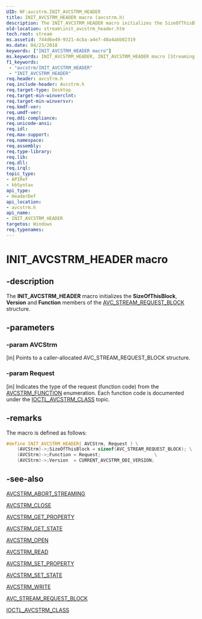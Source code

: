 ```yaml
---
UID: NF:avcstrm.INIT_AVCSTRM_HEADER
title: INIT_AVCSTRM_HEADER macro (avcstrm.h)
description: The INIT_AVCSTRM_HEADER macro initializes the SizeOfThisBlock, Version and Function members of the AVC_STREAM_REQUEST_BLOCK structure.
old-location: stream\init_avcstrm_header.htm
tech.root: stream
ms.assetid: 744d6e49-9321-4cba-a4e7-48a4abb02319
ms.date: 04/23/2018
keywords: ["INIT_AVCSTRM_HEADER macro"]
ms.keywords: INIT_AVCSTRM_HEADER, INIT_AVCSTRM_HEADER macro [Streaming Media Devices], avcsref_97f7d983-5637-4ac4-ad1c-53328adca831.xml, avcstrm/INIT_AVCSTRM_HEADER, stream.init_avcstrm_header
f1_keywords:
 - "avcstrm/INIT_AVCSTRM_HEADER"
 - "INIT_AVCSTRM_HEADER"
req.header: avcstrm.h
req.include-header: Avcstrm.h
req.target-type: Desktop
req.target-min-winverclnt: 
req.target-min-winversvr: 
req.kmdf-ver: 
req.umdf-ver: 
req.ddi-compliance: 
req.unicode-ansi: 
req.idl: 
req.max-support: 
req.namespace: 
req.assembly: 
req.type-library: 
req.lib: 
req.dll: 
req.irql: 
topic_type:
- APIRef
- kbSyntax
api_type:
- HeaderDef
api_location:
- avcstrm.h
api_name:
- INIT_AVCSTRM_HEADER
targetos: Windows
req.typenames: 
---
```


# INIT_AVCSTRM_HEADER macro

## -description

The **INIT_AVCSTRM_HEADER** macro initializes the **SizeOfThisBlock**, **Version** and **Function** members of the [AVC_STREAM_REQUEST_BLOCK](https://docs.microsoft.com/windows-hardware/drivers/ddi/avcstrm/ns-avcstrm-_avc_stream_request_block) structure.

## -parameters

### -param AVCStrm 
[in]
Points to a caller-allocated AVC_STREAM_REQUEST_BLOCK structure.

### -param Request 
[in]
Indicates the type of the request (function code) from the [AVCSTRM_FUNCTION](https://docs.microsoft.com/windows-hardware/drivers/ddi/avcstrm/ne-avcstrm-_avcstrm_function) enumeration. Each function code is documented under the [IOCTL_AVCSTRM_CLASS](https://docs.microsoft.com/windows-hardware/drivers/ddi/avcstrm/ni-avcstrm-ioctl_avcstrm_class) topic.

## -remarks

The macro is defined as follows:

```cpp
#define INIT_AVCSTRM_HEADER( AVCStrm, Request ) \
    (AVCStrm)->;SizeOfThisBlock = sizeof(AVC_STREAM_REQUEST_BLOCK); \
    (AVCStrm)->;Function = Request;                    \
    (AVCStrm)->;Version  = CURRENT_AVCSTRM_DDI_VERSION;
```

## -see-also

[AVCSTRM_ABORT_STREAMING](https://docs.microsoft.com/windows-hardware/drivers/stream/avcstrm-abort-streaming)

[AVCSTRM_CLOSE](https://docs.microsoft.com/windows-hardware/drivers/stream/avcstrm-close)

[AVCSTRM_GET_PROPERTY](https://docs.microsoft.com/windows-hardware/drivers/stream/avcstrm-get-property)

[AVCSTRM_GET_STATE](https://docs.microsoft.com/windows-hardware/drivers/stream/avcstrm-get-state)

[AVCSTRM_OPEN](https://docs.microsoft.com/windows-hardware/drivers/stream/avcstrm-open)

[AVCSTRM_READ](https://docs.microsoft.com/windows-hardware/drivers/stream/avcstrm-read)

[AVCSTRM_SET_PROPERTY](https://docs.microsoft.com/windows-hardware/drivers/stream/avcstrm-set-property)

[AVCSTRM_SET_STATE](https://docs.microsoft.com/windows-hardware/drivers/stream/avcstrm-set-state)

[AVCSTRM_WRITE](https://docs.microsoft.com/windows-hardware/drivers/stream/avcstrm-write)

[AVC_STREAM_REQUEST_BLOCK](https://docs.microsoft.com/windows-hardware/drivers/ddi/avcstrm/ns-avcstrm-_avc_stream_request_block)

[IOCTL_AVCSTRM_CLASS](https://docs.microsoft.com/windows-hardware/drivers/ddi/avcstrm/ni-avcstrm-ioctl_avcstrm_class)
